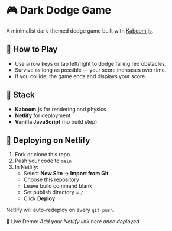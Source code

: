 # 🎮 Dark Dodge Game
A minimalist dark-themed dodge game built with [Kaboom.js](https://kaboomjs.com).

## 🧠 How to Play
- Use arrow keys or tap left/right to dodge falling red obstacles.
- Survive as long as possible — your score increases over time.
- If you collide, the game ends and displays your score.

## 🧩 Stack
- **Kaboom.js** for rendering and physics
- **Netlify** for deployment
- **Vanilla JavaScript** (no build step)

## 🚀 Deploying on Netlify
1. Fork or clone this repo
2. Push your code to `main`
3. In Netlify:
   - Select **New Site → Import from Git**
   - Choose this repository
   - Leave build command blank
   - Set publish directory = `/`
   - Click **Deploy**

Netlify will auto-redeploy on every `git push`.

🎯 Live Demo: _Add your Netlify link here once deployed_
